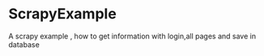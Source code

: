 # ScrapyExample
A scrapy example , how to get information with login,all pages and save in database
